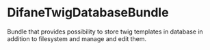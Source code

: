 DifaneTwigDatabaseBundle
========================

Bundle that provides possibility to store twig templates in database in addition to filesystem and manage and edit them.